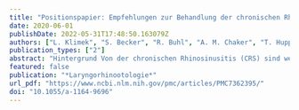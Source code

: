 ```yaml
---
title: "Positionspapier: Empfehlungen zur Behandlung der chronischen Rhinosinusitis während der COVID-19-Pandemie im deutschen Gesundheitssystem – Empfehlungen des Ärzteverbandes Deutscher Allergologen (AeDA) und der Deutschen Gesellschaft für HNO-Heilkunde, Kopf- und Halschirurgie (DGHNO-KHC) – Diese Empfehlungen basieren auf dem EAACI Positionspapier „Treatment of chronic RhinoSinusitis with nasal polyps (CRSwNP) in the COVID-19 pandemics – An EAACI Position Paper”, Allergy, 2020 und wurden auf die Situation im deutschen Gesundheitswesen angepasst"
date: 2020-06-01
publishDate: 2022-05-31T17:48:50.163079Z
authors: ["L. Klimek", "S. Becker", "R. Buhl", "A. M. Chaker", "T. Huppertz", "T. K. Hoffmann", "S. Dazert", "T. Deitmer", "U. Förster-Ruhrmann", "H. Olze", "J. Hagemann", "S. K. Plontke", "H. Wrede", "W. Schlenter", "H. J. Welkoborsky", "B. Wollenberg", "A. G. Beule", "C. Rudack", "S. Strieth", "R. Mösges", "C. Bachert", "T. Stöver", "C. Matthias", "A. Dietz"]
publication_types: ["2"]
abstract: "Hintergrund Von der chronischen Rhinosinusitis (CRS) sind weltweit etwa 5–12 % der Allgemeinbevölkerung betroffen. Die CRS gilt als chronische Atemwegserkrankung, die nach den Empfehlungen der WHO ein Risikofaktor für COVID-19-Patienten sein kann. Die entzündlichen Veränderungen der Nasenschleimhäute bei chronischer Rhinosinusitis mit Nasenpolypen (CRSwNP) sind in den meisten Fällen vom Entzündungsendotyp 2 (T2). ,  Methoden Der aktuelle Wissensstand sowohl zu COVID-19 als auch zu den Behandlungsmöglichkeiten von CRSwNP wurde durch eine Literaturrecherche in Medline, Pubmed, internationalen Leitlinien, der Cochrane Library und im Internet analysiert. ,  Ergebnisse Auf Grundlage der internationalen Literatur, der aktuellen Empfehlungen der WHO und anderer internationaler Organisationen sowie der bisherigen Erfahrungen gab ein Expertengremium von EAACI und ARIA Empfehlungen für die Behandlung von CRSwNP während der COVID-19-Pandemien. ,  Schlussfolgerung Intranasale Kortikosteroide stellen die Standardbehandlung für CRS bei Patienten mit einer SARS-CoV-2-Infektion dar. Chirurgische Behandlungen sollten auf ein Minimum reduziert werden und nur bei Patienten mit lokalen Komplikationen und solchen, für die keine anderen Behandlungsmöglichkeiten bestehen, durchgeführt werden. Systemische Kortikosteroide sollten bei COVID-19-Patienten vermieden werden. Die Behandlung mit Biologika kann bei nicht infizierten Patienten unter sorgfältiger Überwachung fortgesetzt werden und sollte während einer SARS-CoV-2-Infektion vorübergehend unterbrochen werden."
featured: false
publication: "*Laryngorhinootologie*"
url_pdf: "https://www.ncbi.nlm.nih.gov/pmc/articles/PMC7362395/"
doi: "10.1055/a-1164-9696"
---
```


